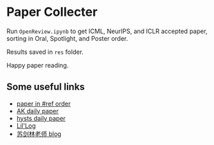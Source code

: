 # Paper Collecter

Run `OpenReview.ipynb` to get ICML, NeurIPS, and ICLR accepted paper, sorting in Oral, Spotlight, and Poster order. 

Results saved in `res` folder.

Happy paper reading.

## Some useful links

- [paper in #ref order](https://aipapers-top.github.io)
- [AK daily paper](https://huggingface.co/papers)
- [hysts daily paper](https://huggingface.co/spaces/hysts/daily-papers)
- [Lil'Log](https://lilianweng.github.io/)
- [苏剑林老师 blog](https://spaces.ac.cn/)